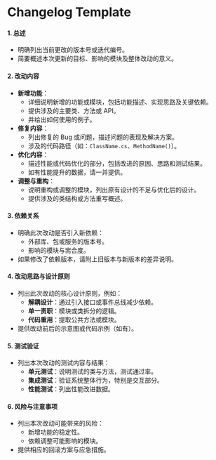 # Changelog Template

#### 1. **总述**
   - 明确列出当前更改的版本号或迭代编号。
   - 简要概述本次更新的目标、影响的模块及整体改动的意义。

#### 2. **改动内容**
   - **新增功能**：
     - 详细说明新增的功能或模块，包括功能描述、实现思路及关键依赖。
     - 提供涉及的主要类、方法或 API。
     - 并给出如何使用的例子。
   - **修复内容**：
     - 列出修复的 Bug 或问题，描述问题的表现及解决方案。
     - 涉及的代码路径（如：`ClassName.cs`、`MethodName()`）。
   - **优化内容**：
     - 描述性能或代码优化的部分，包括改进的原因、思路和测试结果。
     - 如有性能提升的数据，请一并提供。
   - **调整与重构**：
     - 说明重构或调整的模块，列出原有设计的不足与优化后的设计。
     - 提供涉及的类结构或方法重写概述。

#### 3. **依赖关系**
   - 明确此次改动是否引入新依赖：
     - 外部库、包或服务的版本号。
     - 影响的模块与耑合度。
   - 如果修改了依赖版本，请附上旧版本与新版本的差异说明。

#### 4. **改动思路与设计原则**
   - 列出此次改动的核心设计原则，例如：
     - **解耦设计**：通过引入接口或事件总线减少依赖。
     - **单一责职**：模块或类拆分的逻辑。
     - **代码重用**：提取公共方法或模块。
   - 提供改动前后的示意图或代码示例（如有）。

#### 5. **测试验证**
   - 列出本次改动的测试内容与结果：
     - **单元测试**：说明测试的类与方法，测试通过率。
     - **集成测试**：验证系统整体行为，特别是交互部分。
     - **性能测试**：列出性能改进数据。

#### 6. **风险与注意事项**
   - 列出本次改动可能带来的风险：
     - 新增功能的稳定性。
     - 依赖调整可能影响的模块。
   - 提供相应的回滚方案与应急措施。

#